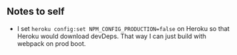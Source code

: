

## Notes to self

- I set `heroku config:set NPM_CONFIG_PRODUCTION=false` on Heroku so that
  Heroku would download devDeps. That way I can just build with webpack
  on prod boot.
